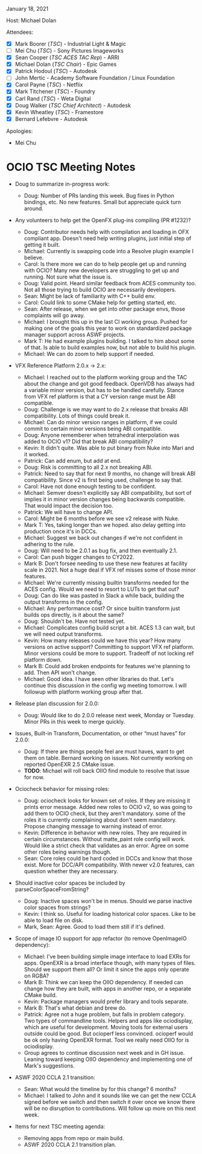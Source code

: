 <!-- SPDX-License-Identifier: CC-BY-4.0 -->
<!-- Copyright Contributors to the OpenColorIO Project. -->

January 18, 2021

Host: Michael Dolan

Attendees:
  * [X] Mark Boorer (_TSC_) - Industrial Light & Magic
  * [ ] Mei Chu (_TSC_) - Sony Pictures Imageworks
  * [X] Sean Cooper (_TSC ACES TAC Rep_) - ARRI
  * [X] Michael Dolan (_TSC Chair_) - Epic Games
  * [X] Patrick Hodoul (_TSC_) - Autodesk
  * [ ] John Mertic - Academy Software Foundation / Linux Foundation
  * [X] Carol Payne (_TSC_) - Netflix
  * [X] Mark Titchener (_TSC_) - Foundry
  * [X] Carl Rand (_TSC_) - Weta Digital
  * [X] Doug Walker (_TSC Chief Architect_) - Autodesk
  * [X] Kevin Wheatley (_TSC_) - Framestore
  * [X] Bernard Lefebvre - Autodesk

Apologies:
  * Mei Chu

# **OCIO TSC Meeting Notes**

* Doug to summarize in-progress work:
    - Doug: Number of PRs landing this week. Bug fixes in Python bindings, etc. 
      No new features. Small but appreciate quick turn around.

* Any volunteers to help get the OpenFX plug-ins compiling (PR #1232)?
    - Doug: Contributor needs help with compilation and loading in OFX 
      compliant app. Doesn't need help writing plugins, just initial step of 
      getting it built.
    - Michael: Currently is swapping code into a Resolve plugin example I 
      believe.
    - Carol: Is there more we can do to help people get up and running with 
      OCIO? Many new developers are struggling to get up and running. Not sure 
      what the issue is.
    - Doug: Valid point. Heard similar feedback from ACES community too. Not 
      all those trying to build OCIO are necessarily developers.
    - Sean: Might be lack of familiarity with C++ build env.
    - Carol: Could link to some CMake help for getting started, etc.
    - Sean: After release, when we get into other package envs, those 
      complaints will go away.
    - Michael: I brought this up in the last CI working group. Pushed for 
      making one of the goals this year to work on standardized package manager 
      support across ASWF projects.
    - Mark T: He had example plugins building. I talked to him about some of 
      that. Is able to build examples now, but not able to build his plugin.
    - Michael: We can do zoom to help support if needed.

* VFX Reference Platform 2.0.x -> 2.x:
    - Michael: I reached out to the platform working group and the TAC about 
      the change and got good feedback. OpenVDB has always had a variable minor 
      version, but has to be handled carefully. Stance from VFX ref platform is
      that a CY version range must be ABI compatible.
    - Doug: Challenge is we may want to do 2.x release that breaks ABI 
      compatibility. Lots of things could break it.
    - Michael: Can do minor version ranges in platform, if we could commit to 
      certain minor versions being ABI compatible.
    - Doug: Anyone rememberer when tetrahedral interpolation was added to 
      OCIO v1? Did that break ABI compatibility?
    - Kevin: It didn't quite. Was able to put binary from Nuke into Mari and 
      it worked.
    - Patrick: Can add enum, but add at end.
    - Doug: Risk is committing to all 2.x not breaking ABI.
    - Patrick: Need to say that for next 9 months, no change will break ABI 
      compatibility. Since v2 is first being used, challenge to say that.
    - Carol: Have not done enough testing to be confident.
    - Michael: Semver doesn't explicitly say ABI compatibility, but sort of 
      implies it in minor version changes being backwards compatible. That 
      would impact the decision too.
    - Patrick: We will have to change API.
    - Carol: Might be 6 months before we see v2 release with Nuke.
    - Mark T: Yes, taking longer than we hoped. also delay getting into 
      production once it's in DCCs.
    - Michael: Suggest we back out changes if we're not confident in adhering 
      to the rule.
    - Doug: Will need to be 2.0.1 as bug fix, and then eventually 2.1.
    - Carol: Can push bigger changes to CY2022.
    - Mark B: Don't forsee needing to use these new features at facility scale 
      in 2021. Not a huge deal if VFX ref misses some of those minor features.
    - Michael: We're currently missing builtin transforms needed for the ACES 
      config. Would we need to resort to LUTs to get that out?
    - Doug: Can do like was pasted in Slack a while back, building the output 
      transforms in the config.
    - Michael: Any performance cost? Or since builtin transform just builds ops 
      directly, is it about the same?
    - Doug: Shouldn't be. Have not tested yet.
    - Michael: Complicates config build script a bit. ACES 1.3 can wait, but we 
      will need output transforms.
    - Kevin: How many releases could we have this year? How many versions on 
      active support? Committing to support VFX ref platform. Minor versions 
      could be more to support. Tradeoff of not locking ref platform down.
    - Mark B: Could add broken endpoints for features we're planning to add. 
      Then API won't change.
    - Michael: Good idea. I have seen other libraries do that. Let's continue 
      this discussion in the config wg meeting tomorrow. I will followup with 
      platform working group after that.

* Release plan discussion for 2.0.0:
    - Doug: Would like to do 2.0.0 release next week, Monday or Tuesday. Minor 
      PRs in this week to merge quickly.

* Issues, Built-in Transform, Documentation, or other “must haves” for 2.0.0:
    - Doug: If there are things people feel are must haves, want to get them on 
      table. Bernard working on issues. Not currently working on reported 
      OpenEXR 2.5 CMake issue. 
    - **TODO**: Michael will roll back OIIO find module to resolve that 
      issue for now.

* Ociocheck behavior for missing roles:
    - Doug: ociocheck looks for known set of roles. If they are missing it 
      prints error message. Added new roles to OCIO v2, so was going to add 
      them to OCIO check, but they aren't mandatory. some of the roles it is 
      currently complaining about don't seem mandatory. Propose changing 
      message to warning instead of error.
    - Kevin: Difference in behavior with new roles. They are required in 
      certain circumstances. Without matte_paint role config will work. Would 
      like a strict check that validates as an error. Agree on some other roles 
      being warnings though.
    - Sean: Core roles could be hard coded in DCCs and know that those exist. 
      More for DCC/API compatibility. With newer v2.0 features, can question 
      whether they are necessary.

* Should inactive color spaces be included by parseColorSpaceFromString?
    - Doug: Inactive spaces won't be in menus. Should we parse inactive color 
      spaces from strings?
    - Kevin: I think so. Useful for loading historical color spaces. Like to be 
      able to load file on disk.
    - Mark, Sean: Agree. Good to load them still if it's defined.

* Scope of image IO support for app refactor (to remove OpenImageIO dependency):
    - Michael: I've been building simple image interface to load EXRs for apps. 
      OpenEXR is a broad interface though, with many types of files. Should we 
      support them all? Or limit it since the apps only operate on RGBA?
    - Mark B: Think we can keep the OIIO dependency. If needed can change how 
      they are built, with apps in another repo, or a separate CMake build.
    - Kevin: Package managers would prefer library and tools separate.
    - Mark B: That's what debian and brew do. 
    - Patrick: Agree not a huge problem, but falls in problem category. Two 
      types of commandline tools. Helpers and apps like ociodisplay, which are 
      useful for development. Moving tools for external users outside could be 
      good. But ocioperf less convinced. ocioperf would be ok only having 
      OpenEXR format. Tool we really need OIIO for is ociodisplay.
    - Group agrees to continue discussion next week and in GH issue. Leaning 
      toward keeping OIIO dependency and implementing one of Mark's 
      suggestions.

* ASWF 2020 CCLA 2.1 transition:
    - Sean: What would the timeline by for this change? 6 months?
    - Michael: I talked to John and it sounds like we can get the new CCLA 
      signed before we switch and then switch it over once we know there will
      be no disruption to contributions. Will follow up more on this next week.

* Items for next TSC meeting agenda:
    - Removing apps from repo or main build.
    - ASWF 2020 CCLA 2.1 transition plan.
